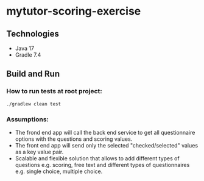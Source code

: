 # mytutor-scoring-exercise

## Technologies
* Java 17
* Gradle 7.4

## Build and Run

### How to run tests at root project:
`./gradlew clean test`

### Assumptions:
* The frond end app will call the back end service to get all questionnaire options with the questions and scoring values.
* The front end app will send only the selected "checked/selected" values as a key value pair.
* Scalable and flexible solution that allows to add different types of questions e.g. scoring, free text and different types of questionnaires e.g. single choice, multiple choice.